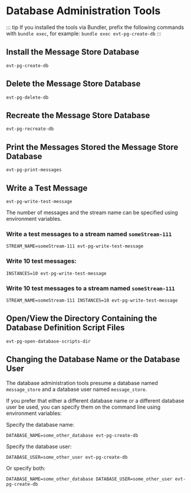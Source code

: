 # Database Administration Tools

::: tip
If you installed the tools via Bundler, prefix the following commands with `bundle exec`, for example: `bundle exec evt-pg-create-db`
:::

## Install the Message Store Database
```
evt-pg-create-db
```

## Delete the Message Store Database
```
evt-pg-delete-db
```

## Recreate the Message Store Database
```
evt-pg-recreate-db
```

## Print the Messages Stored the Message Store Database
```
evt-pg-print-messages
```

## Write a Test Message
```
evt-pg-write-test-message
```

The number of messages and the stream name can be specified using environment variables.

### Write a test messages to a stream named `someStream-111`
```
STREAM_NAME=someStream-111 evt-pg-write-test-message
```

### Write 10 test messages:
```
INSTANCES=10 evt-pg-write-test-message
```

### Write 10 test messages to a stream named `someStream-111`
```
STREAM_NAME=someStream-111 INSTANCES=10 evt-pg-write-test-message
```

## Open/View the Directory Containing the Database Definition Script Files
```
evt-pg-open-database-scripts-dir
```

## Changing the Database Name or the Database User

The database administration tools presume a database named `message_store` and a database user named `message_store`.

If you prefer that either a different database name or a different database user be used, you can specify them on the command line using environment variables:

Specify the database name:
```
DATABASE_NAME=some_other_database evt-pg-create-db
```

Specify the database user:
```
DATABASE_USER=some_other_user evt-pg-create-db
```

Or specify both:
```
DATABASE_NAME=some_other_database DATABASE_USER=some_other_user evt-pg-create-db
```
